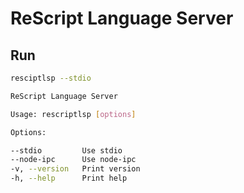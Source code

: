 # ReScript Language Server

## Run

```sh
resciptlsp --stdio
```

```sh
ReScript Language Server

Usage: rescriptlsp [options]

Options:

--stdio         Use stdio
--node-ipc      Use node-ipc
-v, --version   Print version
-h, --help      Print help
```